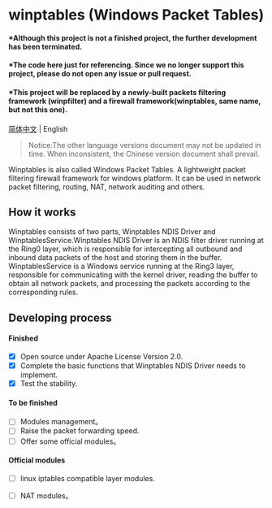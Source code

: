 # winptables (Windows Packet Tables)

#### *Although this project is not a finished project, the further development has been terminated. 
#### *The code here just for referencing. Since we no longer support this project, please do not open any issue or pull request.
#### *This project will be replaced by a newly-built packets filtering framework (winpfilter) and a firewall framework(winptables, same name, but not this one).

[简体中文](./README.md) | English

> Notice:The other language versions document may not be updated in time. When inconsistent, the Chinese version document shall prevail. 

Winptables is also called Windows Packet Tables. A lightweight packet filtering firewall framework for windows platform. It can be used in network packet filtering, routing, NAT, network auditing and others.


## How it works

Winptables consists of two parts, Winptables NDIS Driver and WinptablesService.Winptables NDIS Driver is an NDIS filter driver running at the Ring0 layer, which is responsible for intercepting all outbound and inbound data packets of the host and storing them in the buffer. WinptablesService is a Windows service running at the Ring3 layer, responsible for communicating with the kernel driver, reading the buffer to obtain all network packets, and processing the packets according to the corresponding rules. 

## Developing process

#### Finished

- [x] Open source under Apache License Version 2.0.
- [x] Complete the basic functions that Winptables NDIS Driver needs to implement. 
- [x] Test the stability.

#### To be finished

- [ ] Modules management。
- [ ] Raise the packet forwarding speed.
- [ ] Offer some official modules。

#### Official modules

- [ ] linux iptables compatible layer modules. 
- [ ] NAT modules。

